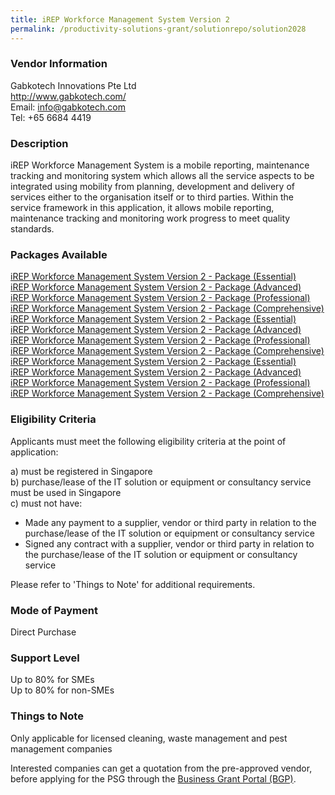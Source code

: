 ```yaml
---
title: iREP Workforce Management System Version 2
permalink: /productivity-solutions-grant/solutionrepo/solution2028
---
```


### Vendor Information
Gabkotech Innovations Pte Ltd<br>http://www.gabkotech.com/<br>Email: info@gabkotech.com<br>Tel: +65 6684 4419

### Description

iREP Workforce Management System is a mobile reporting, maintenance tracking and monitoring system which allows all the service aspects to be integrated using mobility from planning, development and delivery of services either to the organisation itself or to third parties.  Within the service framework in this application, it allows mobile reporting, maintenance tracking and monitoring work progress to meet quality standards.

### Packages Available

<a href='https://www.gobusiness.gov.sg/images/psg/Gakotech_ES_Annex_3_Part_2.pdf' target='_blank'>iREP Workforce Management System Version 2 - Package (Essential)</a><br/>
<a href='https://www.gobusiness.gov.sg/images/psg/Gakotech_ES_Annex_3_Part_3.pdf' target='_blank'>iREP Workforce Management System Version 2 - Package (Advanced)</a><br/>
<a href='https://www.gobusiness.gov.sg/images/psg/Gakotech_ES_Annex_3_Part_4.pdf' target='_blank'>iREP Workforce Management System Version 2 - Package (Professional)</a><br/>
<a href='https://www.gobusiness.gov.sg/images/psg/Gakotech_ES_Annex_3_Part_5.pdf' target='_blank'>iREP Workforce Management System Version 2 - Package (Comprehensive)</a><br/>
<a href='https://www.gobusiness.gov.sg/images/psg/Gakotech_ES_Annex_3_Part_2.pdf' target='_blank'>iREP Workforce Management System Version 2 - Package (Essential)</a><br/>
<a href='https://www.gobusiness.gov.sg/images/psg/Gakotech_ES_Annex_3_Part_3.pdf' target='_blank'>iREP Workforce Management System Version 2 - Package (Advanced)</a><br/>
<a href='https://www.gobusiness.gov.sg/images/psg/Gakotech_ES_Annex_3_Part_4.pdf' target='_blank'>iREP Workforce Management System Version 2 - Package (Professional)</a><br/>
<a href='https://www.gobusiness.gov.sg/images/psg/Gakotech_ES_Annex_3_Part_5.pdf' target='_blank'>iREP Workforce Management System Version 2 - Package (Comprehensive)</a><br/>
<a href='https://www.gobusiness.gov.sg/images/psg/Gakotech_ES_Annex_3_Part_2.pdf' target='_blank'>iREP Workforce Management System Version 2 - Package (Essential)</a><br/>
<a href='https://www.gobusiness.gov.sg/images/psg/Gakotech_ES_Annex_3_Part_3.pdf' target='_blank'>iREP Workforce Management System Version 2 - Package (Advanced)</a><br/>
<a href='https://www.gobusiness.gov.sg/images/psg/Gakotech_ES_Annex_3_Part_4.pdf' target='_blank'>iREP Workforce Management System Version 2 - Package (Professional)</a><br/>
<a href='https://www.gobusiness.gov.sg/images/psg/Gakotech_ES_Annex_3_Part_5.pdf' target='_blank'>iREP Workforce Management System Version 2 - Package (Comprehensive)</a><br/>

### Eligibility Criteria

Applicants must meet the following eligibility criteria at the point of application:

a) must be registered in Singapore <br>
b) purchase/lease of the IT solution or equipment or consultancy service must be used in Singapore <br>
c) must not have:
- Made any payment to a supplier, vendor or third party in relation to the purchase/lease of the IT solution or equipment or consultancy service
- Signed any contract with a supplier, vendor or third party in relation to the purchase/lease of the IT solution or equipment or consultancy service

Please refer to 'Things to Note' for additional requirements.

### Mode of Payment
Direct Purchase

### Support Level
Up to 80% for SMEs <br>
Up to 80% for non-SMEs

### Things to Note
Only applicable for licensed cleaning, waste management and pest management companies

Interested companies can get a quotation from the pre-approved vendor, before applying for the PSG through the <a target='_blank' href='https://www.businessgrants.gov.sg/'>Business Grant Portal (BGP)</a>.

